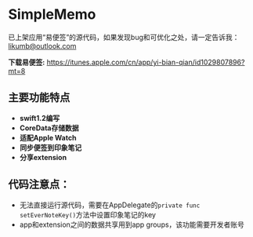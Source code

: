 # SimpleMemo
已上架应用“易便签”的源代码，如果发现bug和可优化之处，请一定告诉我：likumb@outlook.com

**下载易便签:** https://itunes.apple.com/cn/app/yi-bian-qian/id1029807896?mt=8

## 主要功能特点
- **swift1.2编写** 
- **CoreData存储数据**
- **适配Apple Watch**
- **同步便签到印象笔记**
- **分享extension**

## 代码注意点：

- 无法直接运行源代码，需要在AppDelegate的`private func setEverNoteKey()`方法中设置印象笔记的key
- app和extension之间的数据共享用到app groups，该功能需要开发者账号

